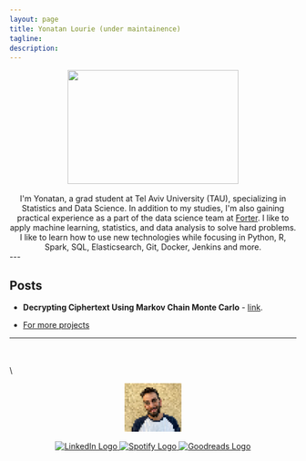 ```yaml
---
layout: page
title: Yonatan Lourie (under maintainence)
tagline: 
description:
---
```

<p align='center' href="https://www.linkedin.com/in/yonatanlourie/">
    <img src="https://3.bp.blogspot.com/-dYWcbKVsiGY/V8RFmMFnLjI/AAAAAAAAG9Y/Qr_PGmR0V8MhSXb8-rBdAsdciny-oql2ACLcB/s1600/1datasaurus.png" 
	 width="300" 
     height="200"/>
  </p>
<center>
I'm Yonatan, a grad student at Tel Aviv University (TAU), specializing in Statistics and Data Science. 
In addition to my studies, I'm also gaining practical experience as a part of the data science team at  <a href="https://www.linkedin.com/company/forter" >Forter</a>. I like to apply machine learning, statistics, and data analysis to solve hard problems. 
I like to learn how to use new technologies while focusing in Python, R, Spark, SQL, Elasticsearch, Git, Docker, Jenkins and more. 
</center>
---

## Posts

- **Decrypting Ciphertext Using Markov Chain Monte Carlo** - [link](https://github.com/yonatanlou/Decrypting-Classical-Cipher-Text-Using-MCMC).

- [For more projects](https://github.com/yonatanlou/study_projects_bsc)

---



\
\
\


<p align="center">
  <img src="assets/themes/twitter/bootstrap/img/pixel_me.jpg" alt="Sublime's custom image" width="100" />
</p>

<p align='center'>
  <a href="https://www.linkedin.com/in/yonatanlourie/">
    <img src="https://content.linkedin.com/content/dam/me/business/en-us/amp/brand-site/v2/bg/LI-Bug.svg.original.svg" width="20" height="20" alt="LinkedIn Logo" />
  </a>
  <a href="https://spoti.fi/3iAMGi3">
    <img src="https://upload.wikimedia.org/wikipedia/commons/thumb/8/84/Spotify_icon.svg/1982px-Spotify_icon.svg.png"  width="20" height="20" alt="Spotify Logo" />
  </a>
  <a href="https://www.goodreads.com/user/show/103722180-yonatan-lourie">
    <img src="https://upload.wikimedia.org/wikipedia/commons/thumb/5/5a/Goodreads_logo_-_SuperTinyIcons.svg/800px-Goodreads_logo_-_SuperTinyIcons.svg.png"  width="20" height="20"  alt="Goodreads Logo" />
  </a>
</p>
